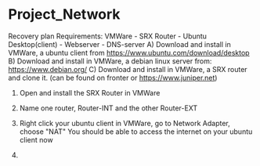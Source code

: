 # Project_Network


Recovery plan
Requirements:
VMWare - SRX Router - Ubuntu Desktop(client) - Webserver - DNS-server
A) Download and install in VMWare, a ubuntu client from https://www.ubuntu.com/download/desktop
B) Download and install in VMWare, a debian linux server from: https://www.debian.org/
C) Download and install in VMWare, a SRX router and clone it. (can be found on fronter or https://www.juniper.net)

1) Open and install the SRX Router in VMWare
2) Name one router, Router-INT and the other Router-EXT
3) Right click your ubuntu client in VMWare, go to Network Adapter, choose "NAT"
   You should be able to access the internet on your ubuntu client now
   
6) 
